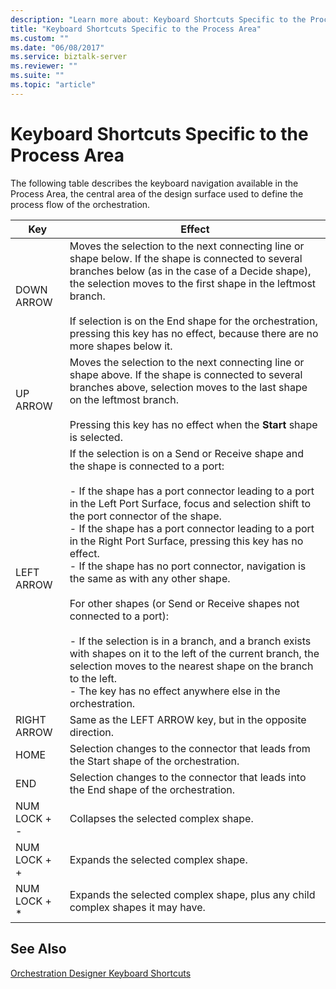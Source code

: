 ```yaml
---
description: "Learn more about: Keyboard Shortcuts Specific to the Process Area"
title: "Keyboard Shortcuts Specific to the Process Area"
ms.custom: ""
ms.date: "06/08/2017"
ms.service: biztalk-server
ms.reviewer: ""
ms.suite: ""
ms.topic: "article"
---
```

# Keyboard Shortcuts Specific to the Process Area
The following table describes the keyboard navigation available in the Process Area, the central area of the design surface used to define the process flow of the orchestration.  
  
|Key|Effect|  
|---------|------------|  
|DOWN ARROW|Moves the selection to the next connecting line or shape below. If the shape is connected to several branches below (as in the case of a Decide shape), the selection moves to the first shape in the leftmost branch.<br /><br /> If selection is on the End shape for the orchestration, pressing this key has no effect, because there are no more shapes below it.|  
|UP ARROW|Moves the selection to the next connecting line or shape above. If the shape is connected to several branches above, selection moves to the last shape on the leftmost branch.<br /><br /> Pressing this key has no effect when the **Start** shape is selected.|  
|LEFT ARROW|If the selection is on a Send or Receive shape and the shape is connected to a port:<br /><br /> -   If the shape has a port connector leading to a port in the Left Port Surface, focus and selection shift to the port connector of the shape.<br />-   If the shape has a port connector leading to a port in the Right Port Surface, pressing this key has no effect.<br />-   If the shape has no port connector, navigation is the same as with any other shape.<br /><br /> For other shapes (or Send or Receive shapes not connected to a port):<br /><br /> -   If the selection is in a branch, and a branch exists with shapes on it to the left of the current branch, the selection moves to the nearest shape on the branch to the left.<br />-   The key has no effect anywhere else in the orchestration.|  
|RIGHT ARROW|Same as the LEFT ARROW key, but in the opposite direction.|  
|HOME|Selection changes to the connector that leads from the Start shape of the orchestration.|  
|END|Selection changes to the connector that leads into the End shape of the orchestration.|  
|NUM LOCK + -|Collapses the selected complex shape.|  
|NUM LOCK + +|Expands the selected complex shape.|  
|NUM LOCK + *|Expands the selected complex shape, plus any child complex shapes it may have.|  
  
## See Also  
 [Orchestration Designer Keyboard Shortcuts](../core/orchestration-designer-keyboard-shortcuts.md)
